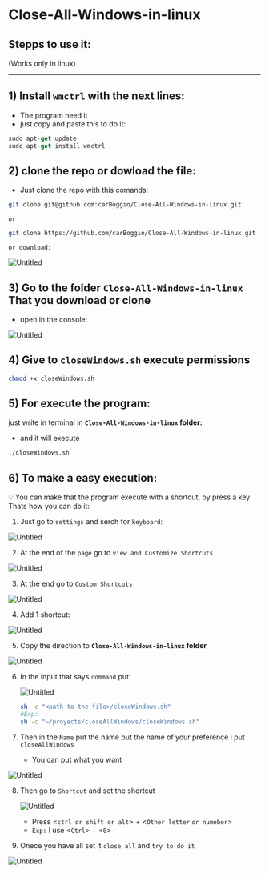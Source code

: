 # Close-All-Windows-in-linux


## Stepps to use it:

(Works only in linux)

---

## 1) Install `wmctrl` with the next lines:

- The program need it
- just copy and paste this to do it:

```jsx
sudo apt-get update
sudo apt-get install wmctrl
```

## 2) clone the repo or dowload the file:

- Just clone the repo with this comands:

```bash
git clone git@github.com:carBoggio/Close-All-Windows-in-linux.git
```

`or`

```bash
git clone https://github.com/carBoggio/Close-All-Windows-in-linux.git
```

`or download:`

![Untitled](assets/Untitled.png)

## 3) Go to the folder **`Close-All-Windows-in-linux` That you download or clone**

- open in the console:

![Untitled](assets/Untitled%201.png)

## 4) Give to `closeWindows.sh` execute permissions

```bash
chmod +x closeWindows.sh
```

## 5) For execute the program:

just write in terminal in **`Close-All-Windows-in-linux` folder:**

- and it will execute

```bash
./closeWindows.sh
```

## 6) To make a easy execution:

<aside>
💡 You can make that the program execute with a shortcut, by press a key
Thats how you can do it:

</aside>

1. Just  go to `settings` and serch for `keyboard`:

![Untitled](assets/Untitled%202.png)

2. At the end of the `page` go to `view and Customize Shortcuts`
    
![Untitled](assets/Untitled%203.png)
    

3. At the end go to `Custom Shortcuts`

![Untitled](assets/Untitled%204.png)

4. Add 1 shortcut:

![Untitled](assets/Untitled%205.png)

5. Copy the direction to **`Close-All-Windows-in-linux` folder**

![Untitled](assets/Untitled%206.png)

6. In the input that says `command` put:
    
    ![Untitled](assets/Untitled%207.png)
    
    ```bash
    sh -c "<path-to-the-file>/closeWindows.sh"
    #Exp:
    sh -c "~/proyects/closeAllWindows/closeWindows.sh"
    ```
    
7. Then in the `Name` put the name put the name of your preference i put `closeAllWindows`
    - You can put what you want

![Untitled](assets/Untitled%208.png)

8. Then go to `Shortcut` and set the shortcut
    
    ![Untitled](assets/Untitled%209.png)
    
    - Press <`ctrl or shift or alt`> + <`Other letter` `or numeber`>
    - `Exp:` I use <`Ctrl`> + <`0`>
    
9. Onece you have all set it `close all` and `try to do it` 

![Untitled](assets/Untitled%208.png)

